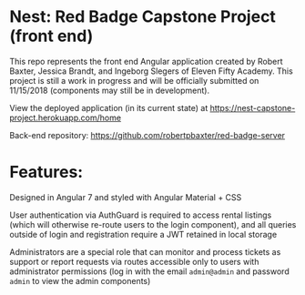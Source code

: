 # Nest: Red Badge Capstone Project (front end)

This repo represents the front end Angular application created by Robert Baxter, Jessica Brandt, and Ingeborg Slegers of Eleven Fifty Academy. This project is still a work in progress and will be officially submitted on 11/15/2018 (components may still be in development).

View the deployed application (in its current state) at <a href="https://nest-capstone-project.herokuapp.com/home">https://nest-capstone-project.herokuapp.com/home</a>

Back-end repository: <a href="https://github.com/robertpbaxter/red-badge-server">https://github.com/robertpbaxter/red-badge-server</a>

# Features:

Designed in Angular 7 and styled with Angular Material + CSS

User authentication via AuthGuard is required to access rental listings (which will otherwise re-route users to the login component), and all queries outside of login and registration require a JWT retained in local storage

Administrators are a special role that can monitor and process tickets as support or report requests via routes accessible only to users with administrator permissions (log in with the email `admin@admin` and password `admin` to view the admin components)

